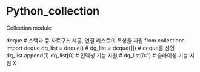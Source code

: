 # Python_collection
Collection module

deque # 스택과 큐 자료구조 제공, 연결 리스트의 특성을 지원
    from collections import deque
    dq_list = deque() # dg_list = deque([]) # deque를 선언 
		dq_list.append(1)
		dq_list[0] # 인덱싱 기능 지원
		# dq_list[0:1] # 슬라이싱 기능 지원 X
		
